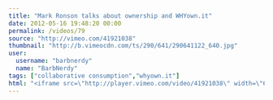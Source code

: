 ```yaml
---
title: "Mark Ronson talks about ownership and WHYown.it"
date: 2012-05-16 19:48:20 00:00
permalink: /videos/79
source: "http://vimeo.com/41921038"
thumbnail: "http://b.vimeocdn.com/ts/290/641/290641122_640.jpg"
user:
  username: "barbnerdy"
  name: "BarbNerdy"
tags: ["collaborative consumption","whyown.it"]
html: "<iframe src=\"http://player.vimeo.com/video/41921038\" width=\"640\" height=\"360\" frameborder=\"0\" webkitallowfullscreen mozallowfullscreen allowfullscreen></iframe>"
---
```


